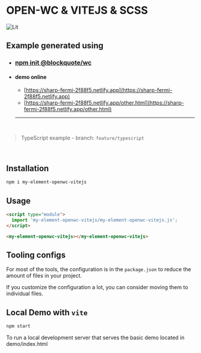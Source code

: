 # OPEN-WC & VITEJS & SCSS

![Lit](https://img.shields.io/badge/lit-2.0.0-blue)

## Example generated using

- ### [npm init @blockquote/wc](https://github.com/oscarmarina/create-wc)

- #### demo online
  - [https://sharp-fermi-2f88f5.netlify.app](https://sharp-fermi-2f88f5.netlify.app)
  - [https://sharp-fermi-2f88f5.netlify.app/other.html](https://sharp-fermi-2f88f5.netlify.app/other.html)
  <hr>
  <br>

> TypeScript example - branch: `feature/typescript`

<br>

## Installation

```bash
npm i my-element-openwc-vitejs
```

## Usage

```html
<script type="module">
  import 'my-element-openwc-vitejs/my-element-openwc-vitejs.js';
</script>

<my-element-openwc-vitejs></my-element-openwc-vitejs>
```

## Tooling configs

For most of the tools, the configuration is in the `package.json` to reduce the amount of files in your project.

If you customize the configuration a lot, you can consider moving them to individual files.

## Local Demo with `vite`

```bash
npm start
```

To run a local development server that serves the basic demo located in demo/index.html
